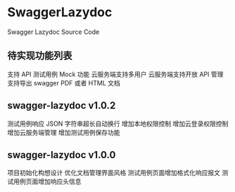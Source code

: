 # SwaggerLazydoc
Swagger Lazydoc Source Code

## 待实现功能列表
支持 API 测试用例 Mock 功能
云服务端支持多用户
云服务端支持开放 API 管理
支持导出 swagger PDF 或者 HTML 文档

## swagger-lazydoc v1.0.2
测试用例响应 JSON 字符串超长自动换行
增加本地权限控制
增加云登录权限控制
增加云服务端管理
增加测试用例保存功能

## swagger-lazydoc v1.0.0
项目初始化构想设计
优化文档管理界面风格
测试用例页面增加格式化响应报文
测试用例页面增加响应头信息
